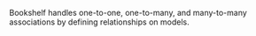 Bookshelf handles one-to-one, one-to-many, and many-to-many associations by defining relationships on models.
